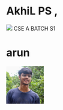 # AkhiL PS ,
<img src="https://instagram.fcok6-1.fna.fbcdn.net/v/t51.2885-19/285802036_1454145315036440_1803912255739293480_n.jpg?stp=dst-jpg_s150x150&_nc_ht=instagram.fcok6-1.fna.fbcdn.net&_nc_cat=108&_nc_ohc=lftPvv6BjCMAX-ZOqev&edm=AOwYQ2IBAAAA&ccb=7-5&oh=00_AT8MURok5j2HbclrLRy1n1k_vP2bk-S1n26vsjci0d1B-Q&oe=62A603A9&_nc_sid=952caf" width="100"/>
CSE A BATCH
S1

# arun
<img src="/assets/lol (2).jpeg" width="100">
